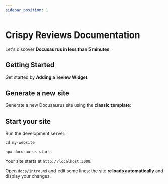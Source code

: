 ```yaml
---
sidebar_position: 1
---
```


# Crispy Reviews Documentation

Let's discover **Docusaurus in less than 5 minutes**.

## Getting Started

Get started by **Adding a review Widget**.

## Generate a new site

Generate a new Docusaurus site using the **classic template**:

## Start your site

Run the development server:

```shell
cd my-website

npx docusaurus start
```

Your site starts at `http://localhost:3000`.

Open `docs/intro.md` and edit some lines: the site **reloads automatically** and display your changes.

